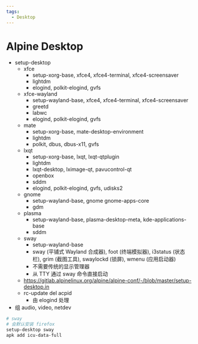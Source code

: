 ```yaml
---
tags:
  - Desktop
---
```


# Alpine Desktop

- setup-desktop
  - xfce
    - setup-xorg-base, xfce4, xfce4-terminal, xfce4-screensaver
    - lightdm
    - elogind, polkit-elogind, gvfs
  - xfce-wayland
    - setup-wayland-base, xfce4, xfce4-terminal, xfce4-screensaver
    - greetd
    - labwc
    - elogind, polkit-elogind, gvfs
  - mate
    - setup-xorg-base, mate-desktop-environment
    - lightdm
    - polkit, dbus, dbus-x11, gvfs
  - lxqt
    - setup-xorg-base, lxqt, lxqt-qtplugin
    - lightdm
    - lxqt-desktop, lximage-qt, pavucontrol-qt
    - openbox
    - sddm
    - elogind, polkit-elogind, gvfs, udisks2
  - gnome
    - setup-wayland-base, gnome gnome-apps-core
    - gdm
  - plasma
    - setup-wayland-base, plasma-desktop-meta, kde-applications-base
    - sddm
  - sway
    - setup-wayland-base
    - sway (平铺式 Wayland 合成器), foot (终端模拟器), i3status (状态栏), grim (截图工具), swaylockd (锁屏), wmenu (应用启动器)
    - 不需要传统的显示管理器
    - 从 TTY 通过 sway 命令直接启动
  - https://gitlab.alpinelinux.org/alpine/alpine-conf/-/blob/master/setup-desktop.in
  - rc-update del acpid
    - 由 elogind 处理
- 组 audio, video, netdev


```bash
# sway
# 会默认安装 firefox
setup-desktop sway
apk add icu-data-full
```
